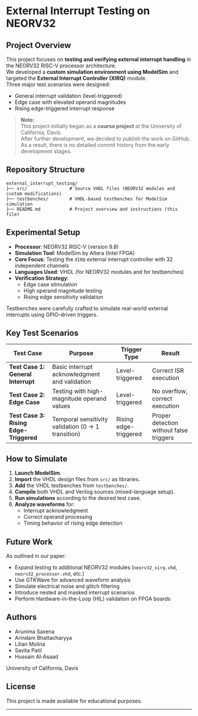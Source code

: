 # External Interrupt Testing on NEORV32

## Project Overview
This project focuses on **testing and verifying external interrupt handling** in the NEORV32 RISC-V processor architecture.  
We developed a **custom simulation environment using ModelSim** and targeted the **External Interrupt Controller (XIRQ)** module.  
Three major test scenarios were designed: 
- General interrupt validation (level-triggered)
- Edge case with elevated operand magnitudes
- Rising edge-triggered interrupt response

> **Note:**  
> This project initially began as a **course project** at the University of California, Davis.  
> After further development, we decided to publish the work on GitHub.  
> As a result, there is no detailed commit history from the early development stages.

## Repository Structure

```
external_interrupt_testing/
├── src/                # Source VHDL files (NEORV32 modules and custom modifications)
├── testbenches/        # VHDL-based testbenches for ModelSim simulation
├── README.md           # Project overview and instructions (this file)
```

## Experimental Setup
- **Processor**: NEORV32 RISC-V (version 9.8)
- **Simulation Tool**: ModelSim by Altera (Intel FPGA)
- **Core Focus**: Testing the `XIRQ` external interrupt controller with 32 independent channels
- **Languages Used**: VHDL (for NEORV32 modules and for testbenches)
- **Verification Strategy**:  
  - Edge case stimulation  
  - High operand magnitude testing  
  - Rising edge sensitivity validation  

Testbenches were carefully crafted to simulate real-world external interrupts using GPIO-driven triggers.

## Key Test Scenarios

| Test Case                        | Purpose                                                     | Trigger Type         | Result |
|----------------------------------|--------------------------------------------------------------|-----------------------|--------|
| **Test Case 1: General Interrupt** | Basic interrupt acknowledgment and validation               | Level-triggered       | Correct ISR execution |
| **Test Case 2: Edge Case**         | Testing with high-magnitude operand values                  | Level-triggered       | No overflow, correct execution |
| **Test Case 3: Rising Edge-Triggered** | Temporal sensitivity validation (0 → 1 transition)         | Rising edge-triggered | Proper detection without false triggers |


## How to Simulate
1. **Launch ModelSim**.
2. **Import** the VHDL design files from `src/` as libraries.
3. **Add** the VHDL testbenches from `testbenches/`.
4. **Compile** both VHDL and Verilog sources (mixed-language setup).
5. **Run simulations** according to the desired test case.
6. **Analyze waveforms** for:
   - Interrupt acknowledgment
   - Correct operand processing
   - Timing behavior of rising edge detection

## Future Work
As outlined in our paper:
- Expand testing to additional NEORV32 modules (`neorv32_xirq.vhd`, `neorv32_processor.vhd`, etc.)
- Use GTKWave for advanced waveform analysis
- Simulate electrical noise and glitch filtering
- Introduce nested and masked interrupt scenarios
- Perform Hardware-in-the-Loop (HIL) validation on FPGA boards

## Authors
- Arunima Saxena
- Arindam Bhattacharyya
- Lilian Molina
- Savita Patil
- Hussain Al-Asaad

University of California, Davis  

## License
This project is made available for educational purposes.

---
